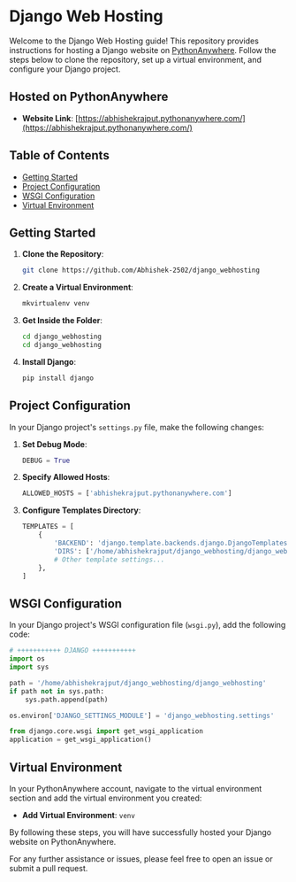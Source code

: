 # Django Web Hosting

Welcome to the Django Web Hosting guide! This repository provides instructions for hosting a Django website on [PythonAnywhere](https://www.pythonanywhere.com/). Follow the steps below to clone the repository, set up a virtual environment, and configure your Django project.

## Hosted on PythonAnywhere

- **Website Link**: [https://abhishekrajput.pythonanywhere.com/](https://abhishekrajput.pythonanywhere.com/)

## Table of Contents

- [Getting Started](#getting-started)
- [Project Configuration](#project-configuration)
- [WSGI Configuration](#wsgi-configuration)
- [Virtual Environment](#virtual-environment)

## Getting Started

1. **Clone the Repository**:
    ```bash
    git clone https://github.com/Abhishek-2502/django_webhosting
    ```

2. **Create a Virtual Environment**:
    ```bash
    mkvirtualenv venv
    ```
    
3. **Get Inside the Folder**:
   ```bash
   cd django_webhosting
   cd django_webhosting
   ```
   
5. **Install Django**:
    ```bash
    pip install django
    ```

## Project Configuration

In your Django project's `settings.py` file, make the following changes:

1. **Set Debug Mode**:
    ```python
    DEBUG = True
    ```

2. **Specify Allowed Hosts**:
    ```python
    ALLOWED_HOSTS = ['abhishekrajput.pythonanywhere.com']
    ```

3. **Configure Templates Directory**:
    ```python
    TEMPLATES = [
        {
            'BACKEND': 'django.template.backends.django.DjangoTemplates',
            'DIRS': ['/home/abhishekrajput/django_webhosting/django_webhosting/templates'],
            # Other template settings...
        },
    ]
    ```

## WSGI Configuration

In your Django project's WSGI configuration file (`wsgi.py`), add the following code:

```python
# +++++++++++ DJANGO +++++++++++
import os
import sys

path = '/home/abhishekrajput/django_webhosting/django_webhosting'
if path not in sys.path:
    sys.path.append(path)

os.environ['DJANGO_SETTINGS_MODULE'] = 'django_webhosting.settings'

from django.core.wsgi import get_wsgi_application
application = get_wsgi_application()
```

## Virtual Environment

In your PythonAnywhere account, navigate to the virtual environment section and add the virtual environment you created:

- **Add Virtual Environment**: `venv`

By following these steps, you will have successfully hosted your Django website on PythonAnywhere.

For any further assistance or issues, please feel free to open an issue or submit a pull request.

